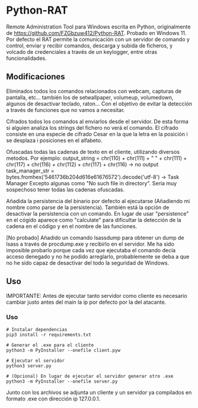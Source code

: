 # Python-RAT
Remote Administration Tool para Windows escrita en Python, originalmente de https://github.com/FZGbzuw412/Python-RAT. Probado en Windows 11. Por defecto el RAT permite la comunicación con un servidor de comando y control, enviar y recibir comandos, descarga y subida de ficheros, y volcado de credenciales a través de un keylogger, entre otras funcionalidades.

## Modificaciones
Eliminados todos los comandos relacionados con webcam, capturas de pantalla, etc... también los de setwallpaper, volumeup, volumedown, algunos de desactivar teclado, raton... Con el objetivo de evitar la detección a través de funciones que no vamos a necesitar.

Cifrados todos los comandos al enviarlos desde el servidor. De esta forma si alguien analiza los strings del fichero no verá el comando. El cifrado consiste en una especie de cifrado Cesar en la que la letra en la posición i se desplaza i posiciones en el alfabeto.

Ofuscadas todas las cadenas de texto en el cliente, utilizando diversos metodos. Por ejemplo:
output_string = chr(110) + chr(111) + " " + chr(111) + chr(117) + chr(116) + chr(112) + chr(117) + chr(116)
-> no output 
task_manager_str = bytes.fromhex('5461736b204d616e61676572').decode('utf-8')
-> Task Manager
Excepto algunas como "No such file in directory". Sería muy sospechoso tener todas las cadenas ofuscadas.

Añadida la persistencia del binario por defecto al ejecutarse (Añadiendo mi nombre como parse de la persistencia). También está la opción de desactivar la persistencia con un comando. En lugar de usar "persistence" en el cógido aparece como "calculate" para dificultar la detección de la cadena en el código y en el nombre de las funciones.

[No probado] Añadido un comando lsassdump para obtener un dump de lsass a través de procdump.exe y recibirlo en el servidor. Me ha sido imposible probarlo porque cada vez que ejecutaba el comando decía acceso denegado y no he podido arreglarlo, probablemente se deba a que no he sido capaz de desactivar del todo la seguridad de Windows.

## Uso
IMPORTANTE: Antes de ejecutar tanto servidor como cliente es necesario cambiar justo antes del main la ip por defecto por la del atacante.

### Uso
```
# Instalar dependencias
pip3 install -r requirements.txt

# Generar el .exe para el cliente 
python3 -m PyInstaller --onefile client.pyw

# Ejecutar el servidor 
python3 server.py

# (Opcional) En lugar de ejecutar el servidor generar otro .exe 
python3 -m PyInstaller --onefile server.py
```
Junto con los archivos se adjunta un cliente y un servidor ya compilados en formato .exe con dirección ip 127.0.0.1.

